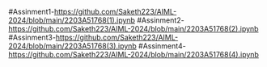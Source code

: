#Assinment1-https://github.com/Saketh223/AIML-2024/blob/main/2203A51768(1).ipynb
#Assinment2-https://github.com/Saketh223/AIML-2024/blob/main/2203A51768(2).ipynb
#Assinment3-https://github.com/Saketh223/AIML-2024/blob/main/2203A51768(3).ipynb
#Assinment4-https://github.com/Saketh223/AIML-2024/blob/main/2203A51768(4).ipynb

